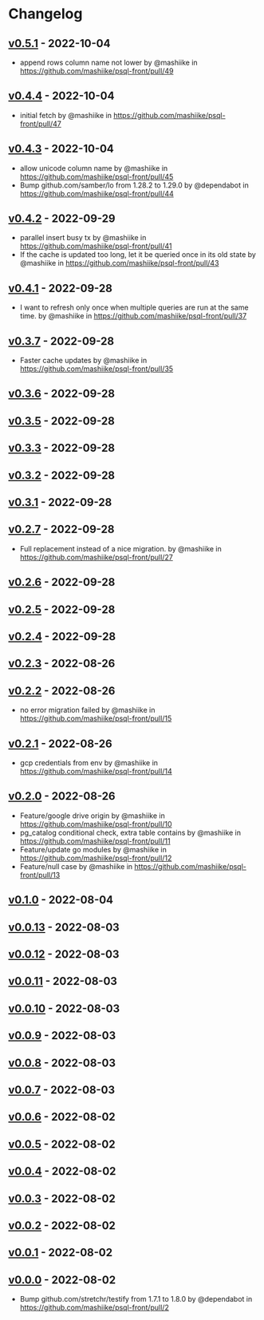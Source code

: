 # Changelog

## [v0.5.1](https://github.com/mashiike/psql-front/compare/v0.5.0...v0.5.1) - 2022-10-04
- append rows column name not lower by @mashiike in https://github.com/mashiike/psql-front/pull/49

## [v0.4.4](https://github.com/mashiike/psql-front/compare/v0.4.3...v0.4.4) - 2022-10-04
- initial fetch by @mashiike in https://github.com/mashiike/psql-front/pull/47

## [v0.4.3](https://github.com/mashiike/psql-front/compare/v0.4.2...v0.4.3) - 2022-10-04
- allow unicode column name by @mashiike in https://github.com/mashiike/psql-front/pull/45
- Bump github.com/samber/lo from 1.28.2 to 1.29.0 by @dependabot in https://github.com/mashiike/psql-front/pull/44

## [v0.4.2](https://github.com/mashiike/psql-front/compare/v0.4.1...v0.4.2) - 2022-09-29
- parallel insert busy tx by @mashiike in https://github.com/mashiike/psql-front/pull/41
- If the cache is updated too long, let it be queried once in its old state by @mashiike in https://github.com/mashiike/psql-front/pull/43

## [v0.4.1](https://github.com/mashiike/psql-front/compare/v0.4.0...v0.4.1) - 2022-09-28
- I want to refresh only once when multiple queries are run at the same time. by @mashiike in https://github.com/mashiike/psql-front/pull/37

## [v0.3.7](https://github.com/mashiike/psql-front/compare/v0.3.6...v0.3.7) - 2022-09-28
- Faster cache updates by @mashiike in https://github.com/mashiike/psql-front/pull/35

## [v0.3.6](https://github.com/mashiike/psql-front/compare/v0.3.5...v0.3.6) - 2022-09-28

## [v0.3.5](https://github.com/mashiike/psql-front/compare/v0.3.4...v0.3.5) - 2022-09-28

## [v0.3.3](https://github.com/mashiike/psql-front/compare/v0.3.2...v0.3.3) - 2022-09-28

## [v0.3.2](https://github.com/mashiike/psql-front/compare/v0.3.1...v0.3.2) - 2022-09-28

## [v0.3.1](https://github.com/mashiike/psql-front/compare/v0.3.0...v0.3.1) - 2022-09-28

## [v0.2.7](https://github.com/mashiike/psql-front/compare/v0.2.6...v0.2.7) - 2022-09-28
- Full replacement instead of a nice migration. by @mashiike in https://github.com/mashiike/psql-front/pull/27

## [v0.2.6](https://github.com/mashiike/psql-front/compare/v0.2.5...v0.2.6) - 2022-09-28

## [v0.2.5](https://github.com/mashiike/psql-front/compare/v0.2.4...v0.2.5) - 2022-09-28

## [v0.2.4](https://github.com/mashiike/psql-front/compare/v0.2.3...v0.2.4) - 2022-09-28

## [v0.2.3](https://github.com/mashiike/psql-front/compare/v0.2.2...v0.2.3) - 2022-08-26

## [v0.2.2](https://github.com/mashiike/psql-front/compare/v0.2.1...v0.2.2) - 2022-08-26
- no error migration failed by @mashiike in https://github.com/mashiike/psql-front/pull/15

## [v0.2.1](https://github.com/mashiike/psql-front/compare/v0.2.0...v0.2.1) - 2022-08-26
- gcp credentials from env by @mashiike in https://github.com/mashiike/psql-front/pull/14

## [v0.2.0](https://github.com/mashiike/psql-front/compare/v0.1.0...v0.2.0) - 2022-08-26
- Feature/google drive origin by @mashiike in https://github.com/mashiike/psql-front/pull/10
- pg_catalog conditional check, extra table contains by @mashiike in https://github.com/mashiike/psql-front/pull/11
- Feature/update go modules by @mashiike in https://github.com/mashiike/psql-front/pull/12
- Feature/null case by @mashiike in https://github.com/mashiike/psql-front/pull/13

## [v0.1.0](https://github.com/mashiike/psql-front/compare/v0.0.13...v0.1.0) - 2022-08-04

## [v0.0.13](https://github.com/mashiike/psql-front/compare/v0.0.12...v0.0.13) - 2022-08-03

## [v0.0.12](https://github.com/mashiike/psql-front/compare/v0.0.11...v0.0.12) - 2022-08-03

## [v0.0.11](https://github.com/mashiike/psql-front/compare/v0.0.10...v0.0.11) - 2022-08-03

## [v0.0.10](https://github.com/mashiike/psql-front/compare/v0.0.9...v0.0.10) - 2022-08-03

## [v0.0.9](https://github.com/mashiike/psql-front/compare/v0.0.8...v0.0.9) - 2022-08-03

## [v0.0.8](https://github.com/mashiike/psql-front/compare/v0.0.7...v0.0.8) - 2022-08-03

## [v0.0.7](https://github.com/mashiike/psql-front/compare/v0.0.6...v0.0.7) - 2022-08-03

## [v0.0.6](https://github.com/mashiike/psql-front/compare/v0.0.5...v0.0.6) - 2022-08-02

## [v0.0.5](https://github.com/mashiike/psql-front/compare/v0.0.4...v0.0.5) - 2022-08-02

## [v0.0.4](https://github.com/mashiike/psql-front/compare/v0.0.3...v0.0.4) - 2022-08-02

## [v0.0.3](https://github.com/mashiike/psql-front/compare/v0.0.2...v0.0.3) - 2022-08-02

## [v0.0.2](https://github.com/mashiike/psql-front/compare/v0.0.1...v0.0.2) - 2022-08-02

## [v0.0.1](https://github.com/mashiike/psql-front/compare/v0.0.0...v0.0.1) - 2022-08-02

## [v0.0.0](https://github.com/mashiike/psql-front/commits/v0.0.0) - 2022-08-02
- Bump github.com/stretchr/testify from 1.7.1 to 1.8.0 by @dependabot in https://github.com/mashiike/psql-front/pull/2
